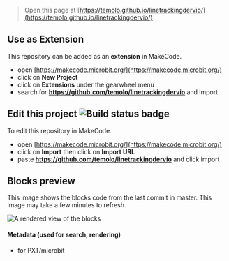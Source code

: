 
> Open this page at [https://temolo.github.io/linetrackingdervio/](https://temolo.github.io/linetrackingdervio/)

## Use as Extension

This repository can be added as an **extension** in MakeCode.

* open [https://makecode.microbit.org/](https://makecode.microbit.org/)
* click on **New Project**
* click on **Extensions** under the gearwheel menu
* search for **https://github.com/temolo/linetrackingdervio** and import

## Edit this project ![Build status badge](https://github.com/temolo/linetrackingdervio/workflows/MakeCode/badge.svg)

To edit this repository in MakeCode.

* open [https://makecode.microbit.org/](https://makecode.microbit.org/)
* click on **Import** then click on **Import URL**
* paste **https://github.com/temolo/linetrackingdervio** and click import

## Blocks preview

This image shows the blocks code from the last commit in master.
This image may take a few minutes to refresh.

![A rendered view of the blocks](https://github.com/temolo/linetrackingdervio/raw/master/.github/makecode/blocks.png)

#### Metadata (used for search, rendering)

* for PXT/microbit
<script src="https://makecode.com/gh-pages-embed.js"></script><script>makeCodeRender("{{ site.makecode.home_url }}", "{{ site.github.owner_name }}/{{ site.github.repository_name }}");</script>
